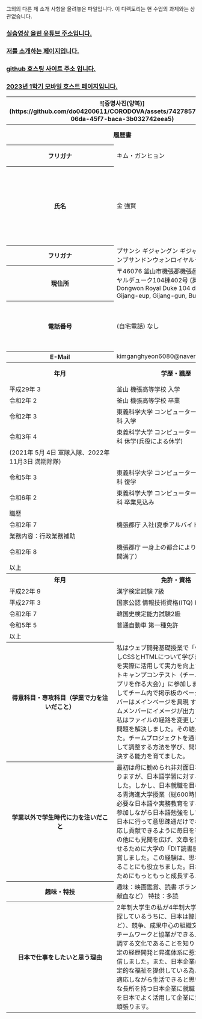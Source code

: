 그외의 다른 제 소개 사항을 올려놓은 파일입니다. 이 디렉토리는 현 수업의 과제와는 상관없습니다.

### [실습영상 올린 유튜브 주소입니다.](https://www.youtube.com/channel/UC484ZJMavtoPOI4ey-HFdCA)<br>
### [저를 소개하는 페이지입니다.](https://www.canva.com/design/DAFuYuBgZUs/s-JmJg43upgSn_3hA5ckbg/edit)
### [github 호스팅 사이트 주소 입니다.](https://do04200611.github.io/CORODOVA/)
### [2023년 1학기 모바일 호스트 페이지입니다.](https://do04200611.github.io/MobilePorjectReport/)

<html>
<head>
</head>
<body>
    <table>
         <tr>
            <th colspan="2">![증명사진(양복)](https://github.com/do04200611/CORODOVA/assets/74278578/2f7551db-06da-45f7-baca-3b032742eea5)</th>
        </tr>
        <tr>
            <th colspan="2">履歴書</th>
            <td colspan="4">令和5年 6月 27日 現在</td>
        </tr>
        <tr>
            <th>フリガナ</th>
            <td colspan="2">キム・ガンヒョン</td>
            <th>性別</th>
            <td>男</td>
        </tr>
        <tr>
            <th>氏名</th>
            <td colspan="2">金 強賢</td>
            <th>生年月日</th>
            <td>平成13年 6月 11日（満21歳）</td>
        </tr>
        <tr>
            <th>フリガナ</th>
            <td colspan="5">プサンシ ギジャングン ギジャンウップ ギジャンデロ67 ドンブサンドンウォンロイヤルデューク 104ドン 402ホ</td>
        </tr>
        <tr>
            <th>現住所</th>
            <td colspan="5">〒46076 釜山市機張郡機張邑機張大路67東部山東遠ロイヤルデューク104棟402号 (英語)Room 402, Dongbusan Dongwon Royal Duke 104 dong, 67 Gijang-daero, Gijang-eup, Gijang-gun, Busan</td>
        </tr>
        <tr>
            <th>電話番号</th>
            <td colspan="2">(自宅電話) なし</td>
            <td colspan="3">(携帯電話) +82-10-3037-9096</td>
        </tr>
        <tr>
            <th>E-Mail</th>
            <td colspan="5">kimganghyeon6080@naver.com</td>
        </tr>
        <tr>
            <th>年月</th>
            <th>学歴・職歴</th>
            <th>学歴</th>
        </tr>
        <tr>
            <td>平成29年 3</td>
            <td>釜山 機張高等学校 入学</td>
        </tr>
        <tr>
            <td>令和2年 2</td>
            <td>釜山 機張高等学校 卒業</td>
        </tr>
        <tr>
            <td>令和2年 3</td>
            <td>東義科学大学 コンピューターソフトウェア科 入学</td>
        </tr>
        <tr>
            <td>令和3年 4</td>
            <td>東義科学大学 コンピューターソフトウェア科 休学(兵役による休学)</td>
        </tr>
        <tr>
            <td>(2021年 5月 4日 軍隊入隊、2022年11月3日 満期除隊)</td>
        </tr>
        <tr>
            <td>令和5年 3</td>
            <td>東義科学大学 コンピューターソフトウェア科 復学</td>
        </tr>
        <tr>
            <td>令和6年 2</td>
            <td>東義科学大学 コンピューターソフトウェア科 卒業見込み</td>
        </tr>
        <tr>
            <td>職歴</td>
        </tr>
        <tr>
            <td>令和2年 7</td>
            <td>機張郡庁 入社(夏季アルバイト)</td>
        </tr>
        <tr>
            <td>業務内容：行政業務補助</td>
        </tr>
        <tr>
            <td>令和2年 8</td>
            <td>機張郡庁 一身上の都合により退社（契約期間満了）</td>
        </tr>
        <tr>
            <td>以上</td>
        </tr>
        <tr>
            <th>年月</th>
            <th>免許・資格</th>
        </tr>
        <tr>
            <td>平成22年 9</td>
            <td>漢字検定試験 7級</td>
        </tr>
        <tr>
            <td>平成27年 3</td>
            <td>国家公認 情報技術資格(ITQ) HWP C等級</td>
        </tr>
        <tr>
            <td>令和2年 7</td>
            <td>韓国史検定能力試験2級</td>
        </tr>
        <tr>
            <td>令和5年 5</td>
            <td>普通自動車 第一種免許</td>
        </tr>
        <tr>
            <td>以上</td>
        </tr>
        <tr>
            <th>得意科目・専攻科目（学業で力を注いだこと）</th>
            <td colspan="5">私はウェブ開発基礎授業で「visual studio」ツールを利用しCSSとHTMLについて学びました。さらに、学んだ内容を実際に活用して実力を向上させるために大学の「DITブートキャンプコンテスト（チームを組んでウェブページやアプリを作る大会）」に参加しました。私はチームリーダーとしてチーム内で掲示板のページを具現し、他のチームメンバーはメインページを具現 する役割を果たしました。チームメンバーにイメージが出力されない問題が発生した時、私はファイルの経路を変更して成功的に出力できるように問題を解決しました。その結果、入賞することができました。チームプロジェクトを通じて各自の役割と責任を分担して調整する方法を学び、問題が発生した時に積極的に解決する能力を育てました。</td>
        </tr>
        <tr>
            <th>学業以外で学生時代に力を注いだこと</th>
            <td colspan="5">最初は母に勧められ非対面日本語講義を受講した経験はありますが、日本語学習に対する情熱が大きくありませんでした。しかし、日本就職を目標にしてからは学校で開かれる青海進大学授業（総600時間の、日本に就職するために必要な日本語や実務教育をするプログラム）にも真面目に参加しながら日本語勉強をしています。このような努力で日本に行って意思疎通だけでなく会社の業務にも素早く適応し貢献できるように毎日を有意義に過ごしています。その他にも見聞を広げ、文章を読んで理解する能力を向上させるために大学の「DIT読書感想文大会」に参加して賞を受賞しました。この経験は、思考の拡張とともに自信を高めることにも役立ちました。日本就職という目標を達成するためにもっともっと成長するよう努力いたします。</td>
        </tr>
        <tr>
            <th>趣味・特技</th>
            <td colspan="5">趣味：映画鑑賞、読書 ボランティア活動（イベント参加、献血など） 特技：多読</td>
        </tr>
        <tr>
            <th>日本で仕事をしたいと思う理由</th>
            <td colspan="5">2年制大学生の私が4年制大学生と経歴差別化できる方案を探しているうちに、日本は韓国のスペック（学歴、資格など）、競争、成果中心の組織文化や業務スタイルとは違ってチームワークと協業ができる人材を好み一貫性や調和を強調する文化であることを知りました。そして、体系的で一定の経歴開発と昇進体系に惹かれ、日本に就職しようと確信しました。また、日本企業は社員の長期雇用のための安定的な福祉を提供している為、外国人でも十分に安定的に適応しながら生活できると思います。以上のように、様々な長所を持つ日本企業に就職し、韓国で学んだ知識と力量を日本でよく活用して企業に貢献できる人材になるために頑張ります。</td>
        </tr>
    </table>
</body>
</html>
